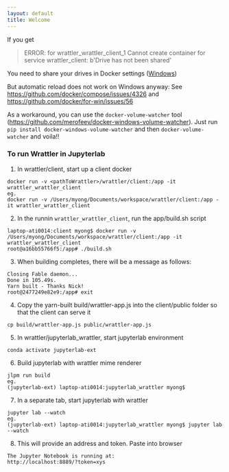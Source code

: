 ```yaml
---
layout: default
title: Welcome
---
```


If you get

> ERROR: for wrattler_wrattler_client_1  Cannot create container for service wrattler_client: b'Drive has not been shared'

You need to share your drives in Docker settings ([Windows](https://blogs.msdn.microsoft.com/stevelasker/2016/06/14/configuring-docker-for-windows-volumes/))

But automatic reload does not work on Windows anyway:
See https://github.com/docker/compose/issues/4326 and https://github.com/docker/for-win/issues/56

As a workaround, you can use the `docker-volume-watcher` tool (https://github.com/merofeev/docker-windows-volume-watcher).
Just run `pip install docker-windows-volume-watcher` and then `docker-volume-watcher` and voila!!

### To run Wrattler in Jupyterlab

1. In wrattler/client, start up a client docker

  ```
  docker run -v <pathToWrattler>/wrattler/client:/app -it wrattler_wrattler_client
  eg.
  docker run -v /Users/myong/Documents/workspace/wrattler/client:/app -it wrattler_wrattler_client
  ```

2. In the runnin `wrattler_wrattler_client`, run the app/build.sh script
```
laptop-ati0014:client myong$ docker run -v /Users/myong/Documents/workspace/wrattler/client:/app -it wrattler_wrattler_client
root@a16bb55766f5:/app# ./build.sh
```

3. When building completes, there will be a message as follows:

```
Closing Fable daemon...
Done in 105.49s.
Yarn built - Thanks Nick!
root@2477249e82e9:/app# exit
```

4. Copy the yarn-built build/wrattler-app.js into the client/public folder so that the client can serve it
```
cp build/wrattler-app.js public/wrattler-app.js
```

5. In wrattler/jupyterlab_wrattler, start jupyterlab environment
```
conda activate jupyterlab-ext
```

6. Build jupyterlab with wrattler mime renderer
```
jlpm run build
eg.
(jupyterlab-ext) laptop-ati0014:jupyterlab_wrattler myong$
```

7. In a separate tab, start jupyterlab with wrattler
```
jupyter lab --watch
eg.
(jupyterlab-ext) laptop-ati0014:jupyterlab_wrattler myong$ jupyter lab --watch
```

8. This will provide an address and token. Paste into browser
```
The Jupyter Notebook is running at:
http://localhost:8889/?token=xys
```
